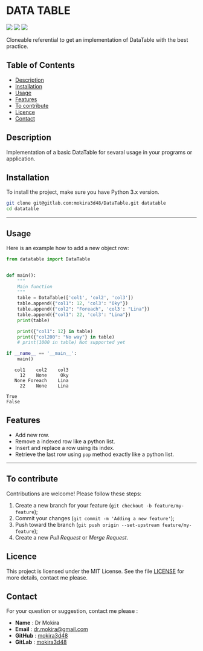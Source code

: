 # DATA TABLE
![](https://img.shields.io/badge/Python-3-blue)
![](https://img.shields.io/badge/lastest-2025--05--29-green)
![](https://img.shields.io/badge/contact-dr.mokira%40gmail.com-blueviolet)

Cloneable referential to get an implementation of DataTable with the best practice.

## Table of Contents
- [Description](#description)
- [Installation](#installation)
- [Usage](#uage)
- [Features](#features)
- [To contribute](#to-contribute)
- [Licence](#licence)
- [Contact](#contact)


## Description

Implementation of a basic DataTable for sevaral usage in your programs or application.

## Installation

To install the project, make sure you have Python 3.x version.


```bash
git clone git@gitlab.com:mokira3d48/DataTable.git datatable
cd datatable
```

---

## Usage

Here is an example how to add a new object row:

```python
from datatable import DataTable


def main():
    """
    Main function
    """
    table = DataTable(['col1', 'col2', 'col3'])
    table.append({"col1": 12, 'col3': "Oky"})
    table.append({"col2": "Foreach", 'col3': "Lina"})
    table.append({"col1": 22, 'col3': "Lina"})
    print(table)

    print({"col1": 12} in table)
    print({"col200": "No way"} in table)
    # print(1000 in table) Not supported yet

if __name__ == '__main__':
    main()

```

```
   col1    col2    col3
     12    None     Oky
   None Foreach    Lina
     22    None    Lina

True
False

```

## Features

- Add new row.
- Remove a indexed row like a python list.
- Insert and replace a row using its index.
- Retrieve the last row using `pop` method exactly like a python list.


---

## To contribute

Contributions are welcome! Please follow these steps:

1. Create a new branch for your feature (`git checkout -b feature/my-feature`);
2. Commit your changes (`git commit -m 'Adding a new feature'`);
3. Push toward the branch (`git push origin --set-upstream feature/my-feature`);
4. Create a new *Pull Request* or *Merge Request*.

## Licence

This project is licensed under the MIT License. See the file [LICENSE](LICENSE)
for more details, contact me please.

## Contact

For your question or suggestion, contact me please :

- **Name** : Dr Mokira
- **Email** : dr.mokira@gmail.com
- **GitHub** : [mokira3d48](https://github.com/mokira3d48)
- **GitLab** : [mokira3d48](https://github.com/mokira3d48)
